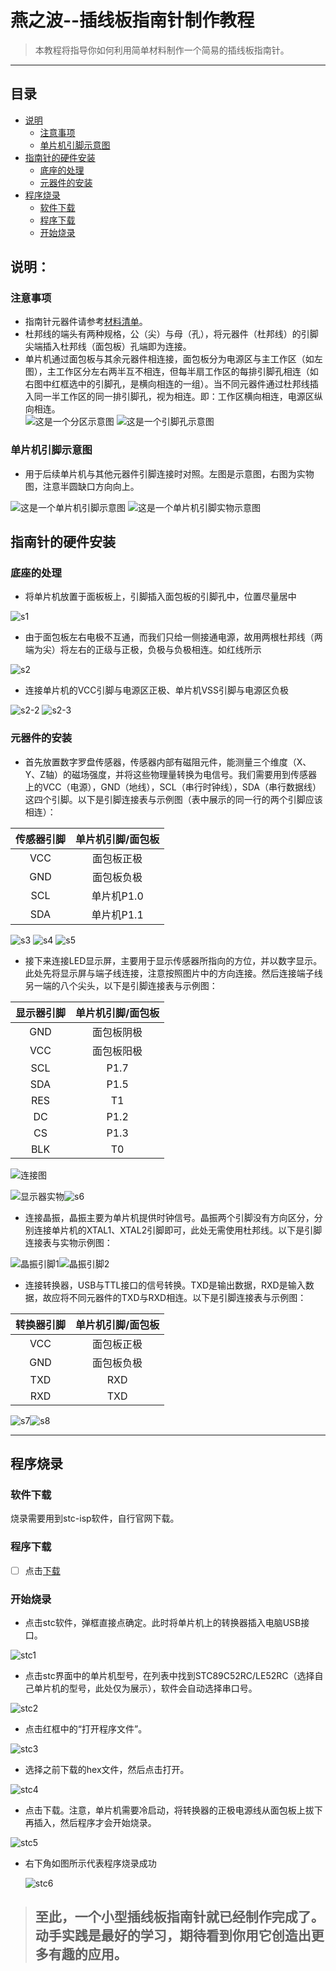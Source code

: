 # 燕之波--插线板指南针制作教程

>本教程将指导你如何利用简单材料制作一个简易的插线板指南针。
---

## 目录

- [说明](#说明)
  - [注意事项](#注意事项)
  - [单片机引脚示意图](#单片机引脚示意图)
- [指南针的硬件安装](#指南针的硬件安装)
  - [底座的处理](#底座的处理)
  - [元器件的安装](#元器件的安装)
- [程序烧录](#程序烧录)
  - [软件下载](#软件下载)
  - [程序下载](#程序下载)
  - [开始烧录](#开始烧录)

## 说明：

### 注意事项

- 指南针元器件请参考[材料清单](./材料.md)。
- 杜邦线的端头有两种规格，公（尖）与母（孔），将元器件（杜邦线）的引脚尖端插入杜邦线（面包板）孔端即为连接。
- 单片机通过面包板与其余元器件相连接，面包板分为电源区与主工作区（如左图），主工作区分左右两半互不相连，但每半扇工作区的每排引脚孔相连（如右图中红框选中的引脚孔，是横向相连的一组）。当不同元器件通过杜邦线插入同一半工作区的同一排引脚孔，视为相连。即：工作区横向相连，电源区纵向相连。  
  ![这是一个分区示意图](./picture/分区.jpg) ![这是一个引脚孔示意图](./picture/引脚孔.jpg) 

### 单片机引脚示意图

 - 用于后续单片机与其他元器件引脚连接时对照。左图是示意图，右图为实物图，注意半圆缺口方向向上。
   
 ![这是一个单片机引脚示意图](./picture/单片机引脚.png) ![这是一个单片机引脚实物示意图](./picture/单片机引脚实物.jpg)
  
## 指南针的硬件安装

### 底座的处理

- 将单片机放置于面板板上，引脚插入面包板的引脚孔中，位置尽量居中

![s1](./picture/step1.jpg)

- 由于面包板左右电极不互通，而我们只给一侧接通电源，故用两根杜邦线（两端为尖）将左右的正级与正极，负极与负极相连。如红线所示

![s2](./picture/step2.png)

- 连接单片机的VCC引脚与电源区正极、单片机VSS引脚与电源区负极
  
![s2-2](./picture/step2-2.jpg) ![s2-3](./picture/step2-3.png)

### 元器件的安装

- 首先放置数字罗盘传感器，传感器内部有磁阻元件，能测量三个维度（X、Y、Z轴）的磁场强度，并将这些物理量转换为电信号。我们需要用到传感器上的VCC（电源），GND（地线），SCL（串行时钟线），SDA（串行数据线）这四个引脚。以下是引脚连接表与示例图（表中展示的同一行的两个引脚应该相连）：
   
|传感器引脚|单片机引脚/面包板|
|:---:|:---:|
VCC|面包板正极
GND|面包板负极
SCL|单片机P1.0
SDA|单片机P1.1


![s3](./picture/step3.jpg)
![s4](./picture/step5.png)
![s5](./picture/step4.jpg)
   



- 接下来连接LED显示屏，主要用于显示传感器所指向的方位，并以数字显示。此处先将显示屏与端子线连接，注意按照图片中的方向连接。然后连接端子线另一端的八个尖头，以下是引脚连接表与示例图：
   
|显示器引脚|单片机引脚/面包板|
|:---:|:---:|
GND|面包板阴极
VCC|面包板阳极
SCL|P1.7
SDA|P1.5
RES|T1
DC|P1.2
CS|P1.3
BLK|T0

![连接图](./picture/端子线连接.png)

![显示器实物](./picture/显示器实物连接图.jpg)![s6](./picture/step6.png)

- 连接晶振，晶振主要为单片机提供时钟信号。晶振两个引脚没有方向区分，分别连接单片机的XTAL1、XTAL2引脚即可，此处无需使用杜邦线。以下是引脚连接表与实物示例图：



![晶振引脚1](./picture/晶振引脚示例.png)![晶振引脚2](./picture/晶振引脚连接.png)

- 连接转换器，USB与TTL接口的信号转换。TXD是输出数据，RXD是输入数据，故应将不同元器件的TXD与RXD相连。以下是引脚连接表与示例图：

 |转换器引脚|单片机引脚/面包板|  
 |:---:|:---:|  
 VCC|面包板正极  
 GND|面包板负极  
 TXD|RXD  
 RXD|TXD  


![s7](./picture/step7.png)![s8](./picture/step8.png)
   

---

## 程序烧录

### 软件下载

烧录需要用到stc-isp软件，自行官网下载。

### 程序下载

- [ ] 点击[下载](./电子指南针.hex)

### 开始烧录

- 点击stc软件，弹框直接点确定。此时将单片机上的转换器插入电脑USB接口。
   
![stc1](./picture/stc1.png)

- 点击stc界面中的单片机型号，在列表中找到STC89C52RC/LE52RC（选择自己单片机的型号，此处仅为展示），软件会自动选择串口号。

![stc2](./picture/stc2.png)

- 点击红框中的“打开程序文件”。

![stc3](./picture/stc3.png)

- 选择之前下载的hex文件，然后点击打开。

![stc4](./picture/stc4.png)

- 点击下载。注意，单片机需要冷启动，将转换器的正极电源线从面包板上拔下再插入，然后程序才会开始烧录。

![stc5](./picture/stc5.png)

- 右下角如图所示代表程序烧录成功

  ![stc6](./picture/stc6.png)



> ## 至此，一个小型插线板指南针就已经制作完成了。动手实践是最好的学习，期待看到你用它创造出更多有趣的应用。

